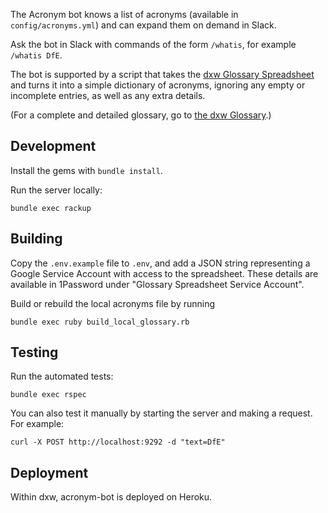 The Acronym bot knows a list of acronyms (available in `config/acronyms.yml`) and can expand them on demand in Slack.

Ask the bot in Slack with commands of the form `/whatis`, for example `/whatis DfE`.

The bot is supported by a script that takes the [dxw Glossary Spreadsheet](https://docs.google.com/spreadsheets/d/1CHJA8fJIU85iCpcx4s-gc9IXqq7DLTxbjNetH_dSMqQ/) and turns it into a simple dictionary of acronyms, ignoring any empty or incomplete entries, as well as any extra details.

(For a complete and detailed glossary, go to [the dxw Glossary](https://dxw.github.io/glossary/index.html).)

## Development

Install the gems with `bundle install`.

Run the server locally:

```
bundle exec rackup

```

## Building

Copy the `.env.example` file to `.env`, and add a JSON string representing a Google Service Account with access to the spreadsheet. These details are available in 1Password under "Glossary Spreadsheet Service Account".

Build or rebuild the local acronyms file by running

```
bundle exec ruby build_local_glossary.rb
```

## Testing

Run the automated tests:

```
bundle exec rspec
```

You can also test it manually by starting the server and making a request. For example:

```
curl -X POST http://localhost:9292 -d "text=DfE"
```

## Deployment

Within dxw, acronym-bot is deployed on Heroku.
